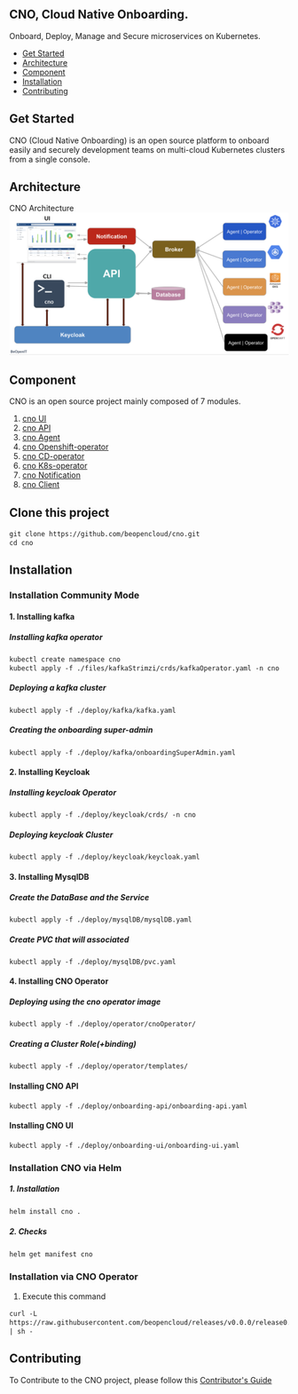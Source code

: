 ## CNO, Cloud Native Onboarding.
Onboard, Deploy, Manage and Secure microservices on Kubernetes.

* [Get Started]()
* [ Architecture](#Architecture)
* [Component](#Component)
* [Installation](#Installation)
* [Contributing](#Contributing)
## Get Started

CNO (Cloud Native Onboarding) is an open source platform to onboard easily and securely development teams on multi-cloud Kubernetes clusters from a single console.

## Architecture
CNO Architecture ![Architecture](/image/architecture.png)
## Component
CNO is an open source project mainly composed of 7 modules.
1. [cno UI](https://github.com/beopencloud/cno-ui-template)
2. [cno API](https://github.com/beopencloud/cno-api)
3. [cno Agent](https://github.com/beopencloud/cno-agent)
4. [cno Openshift-operator](https://github.com/beopencloud/cno-openshift-operator)
5. [cno CD-operator](https://github.com/beopencloud/cno-cd)
6. [cno K8s-operator](https://github.com/beopencloud/cno-kubernetes-operator)
7. [cno Notification](https://github.com/beopencloud/cno-notification)
7. [cno Client](https://github.com/beopencloud/cnoctl)
## Clone this project
```
git clone https://github.com/beopencloud/cno.git
cd cno
```
## Installation
### Installation Community Mode
#### 1. Installing kafka
#####   Installing kafka operator
```
kubectl create namespace cno
kubectl apply -f ./files/kafkaStrimzi/crds/kafkaOperator.yaml -n cno
```
##### Deploying a kafka cluster
```
kubectl apply -f ./deploy/kafka/kafka.yaml
```
##### Creating the onboarding super-admin
```
kubectl apply -f ./deploy/kafka/onboardingSuperAdmin.yaml
```
#### 2. Installing Keycloak
##### Installing keycloak Operator 
``` 
kubectl apply -f ./deploy/keycloak/crds/ -n cno
```
##### Deploying keycloak Cluster
```
kubectl apply -f ./deploy/keycloak/keycloak.yaml
```
#### 3. Installing MysqlDB
##### Create the DataBase and the Service
```
kubectl apply -f ./deploy/mysqlDB/mysqlDB.yaml
``` 
##### Create PVC that will associated
```
kubectl apply -f ./deploy/mysqlDB/pvc.yaml
```
#### 4. Installing CNO Operator
##### Deploying using the cno operator image
```
kubectl apply -f ./deploy/operator/cnoOperator/
```
##### Creating a Cluster Role(+binding)
```
kubectl apply -f ./deploy/operator/templates/
```
#### Installing CNO API
```
kubectl apply -f ./deploy/onboarding-api/onboarding-api.yaml
```
#### Installing CNO UI
```
kubectl apply -f ./deploy/onboarding-ui/onboarding-ui.yaml
```




### Installation CNO via Helm
##### 1. Installation
```bash
helm install cno .
```
##### 2. Checks
```bash
helm get manifest cno
```
### Installation via CNO Operator
1. Execute this command
```
curl -L https://raw.githubusercontent.com/beopencloud/releases/v0.0.0/release0.sh | sh -
```

## Contributing
To Contribute to the CNO project, please follow this [Contributor's Guide](https://github.com/beopencloud/cno/tree/main/contributor_guide)


